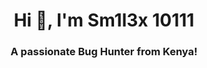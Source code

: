 <h1 align="center">Hi 👋, I'm Sm1l3x 10111</h1>
<h3 align="center">A passionate Bug Hunter from Kenya!</h3>

